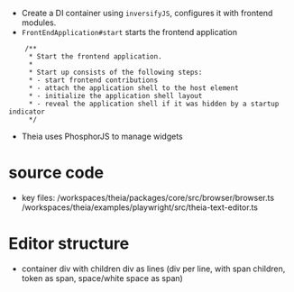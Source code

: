 - Create a DI container using `inversifyJS`, configures it with frontend modules.
- `FrontEndApplication#start` starts the frontend application
```
    /**
     * Start the frontend application.
     *
     * Start up consists of the following steps:
     * - start frontend contributions
     * - attach the application shell to the host element
     * - initialize the application shell layout
     * - reveal the application shell if it was hidden by a startup indicator
     */
```
- Theia uses PhosphorJS to manage widgets


# source code
- key files:
/workspaces/theia/packages/core/src/browser/browser.ts
/workspaces/theia/examples/playwright/src/theia-text-editor.ts



# Editor structure
- container div with children div as lines (div per line, with span children, token as span, space/white space as span)